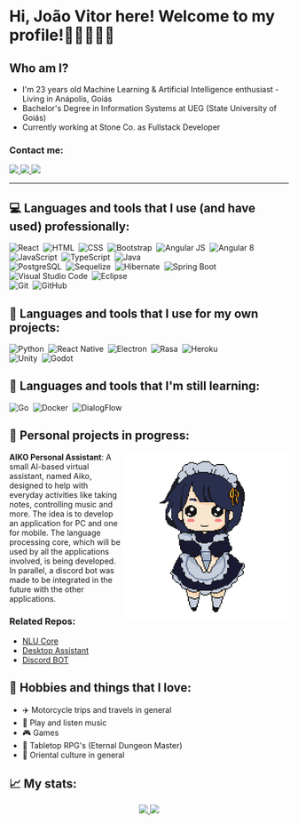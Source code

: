 

<!--
**JoaoVFelipe/JoaoVFelipe** is a ✨ _special_ ✨ repository because its `README.md` (this file) appears on your GitHub profile.-->

# Hi, João Vitor here! Welcome to my profile!👋🏼👨🏻‍💻

## Who am I?
  * I'm 23 years old Machine Learning & Artificial Intelligence enthusiast - Living in Anápolis, Goiás <br />
  * Bachelor's Degree in Information Systems at UEG (State University of Goiás) <br />
  * Currently working at Stone Co. as Fullstack Developer <br />
  
  ### Contact me:
  <div>
    <a href="https://www.linkedin.com/in/joaovitorfelipedossantos/" target="_blank">
      <img src="https://img.shields.io/badge/-LinkedIn-%230077B5?style=flat-square&logo=linkedin&logoColor=white&logoWidth=10" target="_blank">
    </a>
    <a href="mailto:joaovitor.felipesantos@gmail.com" target="_blank">
      <img src="https://img.shields.io/badge/Gmail-D14836?style=flat-square&logo=gmail&logoColor=white&logoWidth=10" target="_blank">
    </a>
    <a href="https://steamcommunity.com/id/korogishi" target="_blank">
      <img src="https://img.shields.io/badge/Steam-010514?style=flat-square&logo=steam&logoColor=white&logoWidth=15" target="_blank">
    </a>
  </div>
<hr />
  
## :computer: Languages and tools that I use (and have used) professionally:
![React](https://img.shields.io/badge/-React-05122A?style=flat&logo=react)&nbsp;
![HTML](https://img.shields.io/badge/-HTML-05122A?style=flat&logo=HTML5)&nbsp;
![CSS](https://img.shields.io/badge/-CSS-05122A?style=flat&logo=CSS3&logoColor=1572B6)&nbsp;
![Bootstrap](https://img.shields.io/badge/-Bootstrap-05122A?style=flat&logo=bootstrap&logoColor=563D7C)&nbsp;
![Angular JS](https://img.shields.io/badge/-Angular%20JS-05122A?style=flat&logo=AngularJS)&nbsp;
![Angular 8](https://img.shields.io/badge/-Angular%208-05122A?style=flat&logo=Angular)&nbsp;
<br />
![JavaScript](https://img.shields.io/badge/-JavaScript-05122A?style=flat&logo=javascript)&nbsp;
![TypeScript](https://img.shields.io/badge/-TypeScript-05122A?style=flat&logo=typescript)&nbsp;
![Java](https://img.shields.io/badge/-Java-05122A?style=flat&logo=Java&logoColor=FFA518)&nbsp;
<br />
![PostgreSQL](https://img.shields.io/badge/-PostgreSQL-05122A?style=flat&logo=PostgreSQL)&nbsp;
![Sequelize](https://img.shields.io/badge/-Sequelize-05122A?style=flat&logo=Sequelize)&nbsp;
![Hibernate](https://img.shields.io/badge/-Hibernate-05122A?style=flat&logo=Hibernate)&nbsp;
![Spring Boot](https://img.shields.io/badge/-Spring%20Boot-05122A?style=flat&logo=springboot)&nbsp;
<br />
![Visual Studio Code](https://img.shields.io/badge/-Visual%20Studio%20Code-05122A?style=flat&logo=visual-studio-code&logoColor=007ACC)&nbsp;
![Eclipse](https://img.shields.io/badge/-Eclipse-05122A?style=flat&logo=eclipse-ide&logoColor=2C2255)&nbsp;
<br />
![Git](https://img.shields.io/badge/-Git-05122A?style=flat&logo=git)&nbsp;
![GitHub](https://img.shields.io/badge/-GitHub-05122A?style=flat&logo=github)&nbsp;

## :telescope: Languages and tools that I use for my own projects:
![Python](https://img.shields.io/badge/-Python-05122A?style=flat&logo=python&logoColor=007ACC)&nbsp;
![React Native](https://img.shields.io/badge/-React%20Native-05122A?style=flat&logo=react)&nbsp;
![Electron](https://img.shields.io/badge/-Electron-05122A?style=flat&logo=electron)&nbsp;
![Rasa](https://img.shields.io/badge/-Rasa%20NLU-05122A?style=flat&logo=rasa&logoColor=007ACC)&nbsp;
![Heroku](https://img.shields.io/badge/-Heroku-05122A?style=flat&logo=heroku)&nbsp;
<br />
![Unity](https://img.shields.io/badge/-Unity-05122A?style=flat&logo=unity)&nbsp;
![Godot](https://img.shields.io/badge/-Godot-05122A?style=flat&logo=godot-engine)&nbsp;

## :notebook: Languages and tools that I'm still learning:
![Go](https://img.shields.io/badge/-Go-05122A?style=flat&logo=go)&nbsp;
![Docker](https://img.shields.io/badge/-Docker-05122A?style=flat&logo=docker)&nbsp;
![DialogFlow](https://img.shields.io/badge/-DialogFlow-05122A?style=flat&logo=dialogflow)&nbsp;

## :wrench: Personal projects in progress:
<div display="inline-block">
 <span>
    <img src="https://github.com/JoaoVFelipe/JoaoVFelipe/raw/main/assets/aiko_idle.gif" align="right" width="300" height="300"/>
 </span>
 <span> 
   <b>AIKO Personal Assistant</b>: A small AI-based virtual assistant, named Aiko, designed to help with everyday activities like taking notes, controlling music and more. The idea is to develop an application for PC and one for mobile. The language processing core, which will be used by all the applications involved, is being developed. In parallel, a discord bot was made to be integrated in the future with the other applications. 
 </span>
</div>

### Related Repos:
* [NLU Core](https://github.com/JoaoVFelipe/aiko-core)
* [Desktop Assistant](https://github.com/JoaoVFelipe/aiko-desktop_assistant)
* [Discord BOT](https://github.com/JoaoVFelipe/aiko-discord-bot)

## :izakaya_lantern: Hobbies and things that I love:
* :airplane: Motorcycle trips and travels in general
* :guitar: Play and listen music
* :video_game: Games
* :game_die: Tabletop RPG's (Eternal Dungeon Master)
* :japanese_castle: Oriental culture in general

## :chart_with_upwards_trend: My stats:
<p align="center">
  <a href="https://github.com/JoaoVFelipe">
      <img height="180em" src="https://github-readme-stats.vercel.app/api?username=JoaoVFelipe&show_icons=true&theme=dracula&include_all_commits=true&count_private=true"/>
    <img height="180em" src="https://github-readme-stats.vercel.app/api/top-langs/?username=JoaoVFelipe&layout=compact&langs_count=7&theme=dracula"/>
  </a>
</p>

